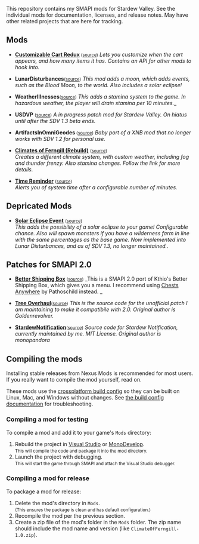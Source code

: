 This repository contains my SMAPI mods for Stardew Valley. See the individual mods for
documentation, licenses, and release notes. May have other related projects that are here for tracking.

## Mods
 
* **[Customizable Cart Redux](https://rd.nexusmods.com/stardewvalley/mods/1402)**<small> ([source](CustomizableCartRedux))</small>
  _Lets you customize when the cart appears, and how many items it has. Contains an API for other mods to hook into._
  
* **LunarDisturbances**<small>([source](LunarDisturbances))</small>
_This mod adds a moon, which adds events, such as the Blood Moon, to the world. Also includes a solar eclipse!_

* **WeatherIllnesses**<small>([source](WeatherIllnesses))</small>
_This adds a stamina system to the game. In hazardous weather, the player will drain stamina per 10 minutes.__

* **USDVP** <small>([source](USDVP))</small>
  _A in progress patch mod for Stardew Valley. On hiatus until after the SDV 1.3 beta ends._

* **ArtifactsInOmniGeodes**<small> ([source](ArtifactsInOmniGeodes))</small>
  _Baby port of a XNB mod that no longer works with SDV 1.2 for personal use._

* **[Climates of Ferngill (Rebuild)](http://www.nexusmods.com/stardewvalley/mods/604)** <small>([source](ClimatesOfFerngill))</small>  
  _Creates a different climate system, with custom weather, including fog and thunder frenzy. Also stamina changes. Follow the link for more details._

* **[Time Reminder](http://www.nexusmods.com/stardewvalley/mods/1000)** <small>([source](TimeReminder))</small>  
  _Alerts you of system time after a configurable number of minutes._
  
## Depricated Mods
* **[Solar Eclipse Event](http://www.nexusmods.com/stardewvalley/mods/897)** <small>([source](SolarEclipseEvent))</small>  
  _This adds the possibility of a solar eclipse to your game! Configurable chance. Also will spawn monsters if you have a wilderness farm in line with the same percentages as the base game. Now implemented into Lunar Disturbances, and as of SDV 1.3, no longer maintained.._
  
## Patches for SMAPI 2.0

* **[Better Shipping Box](https://community.playstarbound.com/threads/better-shipping-box.126235/#post-3228667)**<small> ([source](BetterShippingBox))</small>
  _This is a SMAPI 2.0 port of Kthio's Better Shipping Box, which gives you a menu. I recommend using [Chests Anywhere](https://www.nexusmods.com/stardewvalley/mods/518) by Pathoschild instead. _
  
* **[Tree Overhaul](https://github.com/JohnsonNicholas/SDVMods/releases/download/1.2.0/TreeOverhaul.zip)**<small>([source](TreeOverhaul))</small>
  _This is the source code for the unofficial patch I am maintaining to make it compatibile with 2.0. Original author is Goldenrevolver._
  
* **[StardewNotification](https://github.com/JohnsonNicholas/SDVMods/releases/download/stardew-notifcation/StardewNotification.1.7.2-kylindraUpdate.zip)**<small>([source](StardewNotification))</small>
_Source code for Stardew Notification, currently maintained by me. MIT License. Original author is monopandora_

## Compiling the mods
Installing stable releases from Nexus Mods is recommended for most users. If you really want to
compile the mod yourself, read on.

These mods use the [crossplatform build config](https://github.com/Pathoschild/Stardew.ModBuildConfig#readme)
so they can be built on Linux, Mac, and Windows without changes. See [the build config documentation](https://github.com/Pathoschild/Stardew.ModBuildConfig#readme)
for troubleshooting.

### Compiling a mod for testing
To compile a mod and add it to your game's `Mods` directory:

1. Rebuild the project in [Visual Studio](https://www.visualstudio.com/vs/community/) or [MonoDevelop](http://www.monodevelop.com/).  
   <small>This will compile the code and package it into the mod directory.</small>
2. Launch the project with debugging.  
   <small>This will start the game through SMAPI and attach the Visual Studio debugger.</small>

### Compiling a mod for release
To package a mod for release:

1. Delete the mod's directory in `Mods`.  
   <small>(This ensures the package is clean and has default configuration.)</small>
2. Recompile the mod per the previous section.
3. Create a zip file of the mod's folder in the `Mods` folder. The zip name should include the
   mod name and version (like `ClimateOfFerngill-1.0.zip`).
